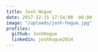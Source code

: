 ```yaml
---
title: Josh Hogue
date: 2017-12-15 17:54:00 -06:00
image: "/uploads/josh-hogue.jpg"
profiles:
  github: JoshHogue
  linkedin: joshhogue2014
---
```


